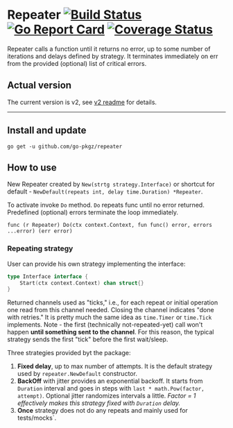 # Repeater [![Build Status](https://github.com/go-pkgz/repeater/workflows/build/badge.svg)](https://github.com/go-pkgz/repeater/actions) [![Go Report Card](https://goreportcard.com/badge/github.com/go-pkgz/repeater)](https://goreportcard.com/report/github.com/go-pkgz/repeater) [![Coverage Status](https://coveralls.io/repos/github/go-pkgz/repeater/badge.svg?branch=master)](https://coveralls.io/github/go-pkgz/repeater?branch=master)

Repeater calls a function until it returns no error, up to some number of iterations and delays defined by strategy. It terminates immediately on err from the provided (optional) list of critical errors.

## Actual version

The current version is v2, see [v2 readme](v2/README.md) for details.

----

## Install and update

`go get -u github.com/go-pkgz/repeater`

## How to use

New Repeater created by `New(strtg strategy.Interface)` or shortcut for default - `NewDefault(repeats int, delay time.Duration) *Repeater`.

To activate invoke `Do` method. `Do` repeats func until no error returned. Predefined (optional) errors terminate the loop immediately.
                            
`func (r Repeater) Do(ctx context.Context, fun func() error, errors ...error) (err error)`

### Repeating strategy

User can provide his own strategy implementing the interface:

```go
type Interface interface {
	Start(ctx context.Context) chan struct{}
}
```

Returned channels used as "ticks," i.e., for each repeat or initial operation one read from this channel needed. Closing the channel indicates "done with retries." It is pretty much the same idea as `time.Timer` or `time.Tick` implements. Note - the first (technically not-repeated-yet) call won't happen **until something sent to the channel**. For this reason, the typical strategy sends the first "tick" before the first wait/sleep.

Three strategies provided byt the package:

1. **Fixed delay**, up to max number of attempts. It is the default strategy used by `repeater.NewDefault` constructor.
2. **BackOff** with jitter provides an exponential backoff. It starts from `Duration` interval and goes in steps with `last * math.Pow(factor, attempt)`. Optional jitter randomizes intervals a little. _Factor = 1 effectively makes this strategy fixed with `Duration` delay._ 
3. **Once** strategy does not do any repeats and mainly used for tests/mocks`.
